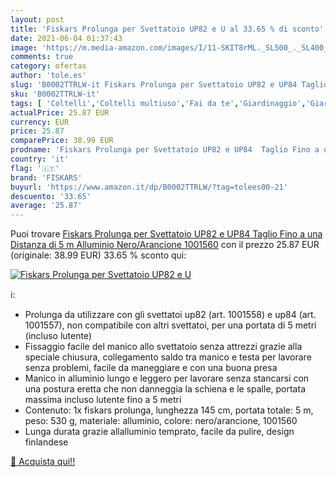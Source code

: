 ```yaml
---
layout: post
title: 'Fiskars Prolunga per Svettatoio UP82 e U al 33.65 % di sconto'
date: 2021-06-04 01:37:43
image: 'https://m.media-amazon.com/images/I/11-SKIT8rML._SL500_._SL400_.jpg'
comments: true
category: ofertas
author: 'tole.es'
slug: 'B0002TTRLW-it Fiskars Prolunga per Svettatoio UP82 e UP84 Taglio Fino a...'
sku: 'B0002TTRLW-it'
tags: [ 'Coltelli','Coltelli multiuso','Fai da te','Giardinaggio','Giardino e giardinaggio','Pinze da giardino','Utensili a mano','Utensili elettrici e a mano','Utensili manuali per il giardinaggio','fiskars', ]
actualPrice: 25.87 EUR
currency: EUR
price: 25.87
comparePrice: 38.99 EUR
prodname: 'Fiskars Prolunga per Svettatoio UP82 e UP84  Taglio Fino a una Distanza di 5 m  Alluminio  Nero/Arancione  1001560'
country: 'it'
flag: '🇮🇹'
brand: 'FISKARS'
buyurl: 'https://www.amazon.it/dp/B0002TTRLW/?tag=tolees00-21'
descuento: '33.65'
average: '25.87'
---
```


Puoi trovare [Fiskars Prolunga per Svettatoio UP82 e UP84  Taglio Fino a una Distanza di 5 m  Alluminio  Nero/Arancione  1001560](https://www.amazon.it/dp/B0002TTRLW/?tag=tolees00-21) con il prezzo 25.87 EUR (originale: 38.99 EUR) 33.65 % sconto qui:

[![Fiskars Prolunga per Svettatoio UP82 e U](https://m.media-amazon.com/images/I/11-SKIT8rML._SL500_._SL400_.jpg)](https://www.amazon.it/dp/B0002TTRLW/?tag=tolees00-21)

ℹ️:

- Prolunga da utilizzare con gli svettatoi up82 (art. 1001558) e up84 (art. 1001557), non compatibile con altri svettatoi, per una portata di 5 metri (incluso lutente)
- Fissaggio facile del manico allo svettatoio senza attrezzi grazie alla speciale chiusura, collegamento saldo tra manico e testa per lavorare senza problemi, facile da maneggiare e con una buona presa
- Manico in alluminio lungo e leggero per lavorare senza stancarsi con una postura eretta che non danneggia la schiena e le spalle, portata massima incluso lutente fino a 5 metri
- Contenuto: 1x fiskars prolunga, lunghezza 145 cm, portata totale: 5 m, peso: 530 g, materiale: alluminio, colore: nero/arancione, 1001560
- Lunga durata grazie allalluminio temprato, facile da pulire, design finlandese

[🛒 Acquista qui!!](https://www.amazon.it/dp/B0002TTRLW/?tag=tolees00-21)

